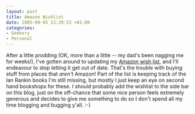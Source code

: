 ```yaml
---
layout: post
title: Amazon Wishlist
date: 2005-09-05 13:29:53 +01:00
categories:
- Geekery
- Personal
---
```

After a little prodding (OK, more than a little -- my dad's been nagging me for weeks!), I've gotten around to updating my [Amazon wish list](http://www.amazon.co.uk/exec/obidos/redirect?link_code=ur2&amp;camp=1634&amp;tag=mathieoftheen-21&amp;creative=6738&amp;path=registry/5I0QEHXEAPOF), and I'll endeavour to stop letting it get out of date.  That's the trouble with buying stuff from places that <em>aren't</em> Amazon!  Part of the list is keeping track of the Ian Rankin books I'm still missing, but mostly I just keep an eye on second hand bookshops for these.  I should probably add the wishlist to the side bar on this blog, just on the off-chance that some nice person feels extremely generous and decides to give me something to do so I don't spend all my time blogging and bugging y'all. :-)
